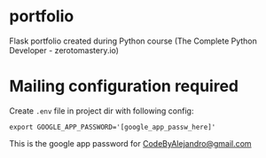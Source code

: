 # portfolio
Flask portfolio created during Python course (The Complete Python Developer - zerotomastery.io)

# Mailing configuration required
Create `.env` file in project dir with following config:
```shell
export GOOGLE_APP_PASSWORD='[google_app_passw_here]'
```

This is the google app password for CodeByAlejandro@gmail.com
